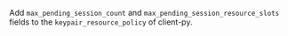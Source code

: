 Add `max_pending_session_count` and `max_pending_session_resource_slots` fields to the `keypair_resource_policy` of client-py.
